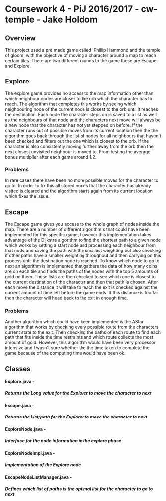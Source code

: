# Coursework 4 - PiJ 2016/2017 - cw-temple - Jake Holdom

## Overview

This project used a pre made game called 'Phillip Hammond and the temple of gloom' with the objective of moving a character around a map to reach certain tiles. There are two different rounds to the game these are Escape and Explore.

## Explore

The explore game provides no access to the map information other than which neighbour nodes are closer to the orb which the character has to reach. 
The algorithm that completes this works by seeing which neighbouring node of the current node is closest to the orb until it reaches the destination. Each node the character steps on is saved to a list as well as the neighbours of that node and the characters next move will always be a new node that the character has not yet stepped on before. If the character runs out of possible moves from its current location then the the algorithm goes back through the list of nodes for all neighbours that haven't been checked and filters out the one which is closest to the orb. If the character is also consistently moving further away from the orb then the next closest unvisited neighbour is moved to. From testing the average bonus multiplier after each game around 1.2.

### Problems

In rare cases there have been no more possible moves for the character to go to. In order to fix this all stored nodes that the character has already visited is cleared and the algorithm starts again from its current location which fixes the issue.

## Escape

The Escape game gives you access to the whole graph of nodes inside the map. There are a number of different algorithm's that could have been implemented for this specific game, however this implementation takes advantage of the Dijkstra algorithm to find the shortest path to a given node which works by setting a start node and processing each neighbour from that node and saving the path with the smallest weighting but also checking if other paths have a smaller weighting throughout and then carrying on this process until the destination node is reached. To know which node to go to next an algorithm is implemented that gathers the data of how many coins are on each tile and finds the paths of the nodes with the top 5 amounts of gold on them. These lists are then checked to see which one is closest to the current destination of the character and then that path is chosen. 
    After each move the distance it will take to reach the exit is checked against the current amount of time left before the game ends. If this distance is too far then the character will head back to the exit in enough time. 
    
### Problems

Another algorithm which could have been implemented is the AStar algorithm that works by checking every possible route from the characters current state to the exit. Then checking the paths of each route to find each path that fits inside the time restraints and which route collects the most amount of gold. However, this algorithm would have been very processor intensive and I wasn't sure whether the the time taken to complete the game because of the computing time would have been ok.


## Classes

#### Explore.java -
##### Returns the Long value for the Explorer to move the character to next

#### Escape.java -
##### Returns the List/path for the Explorer to move the character to next

#### ExploreNode.java -
##### Interface for the node information in the explore phase

#### ExploreNodeImpl.java -
##### Implementation of the Explore node

#### EscapeNodeListManager.java -
##### Defines which list of paths is the optimal list for the character to go to next
